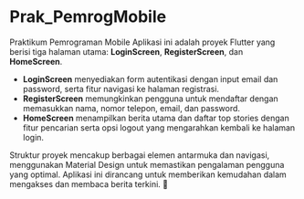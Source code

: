 # Prak_PemrogMobile
Praktikum Pemrograman Mobile
Aplikasi ini adalah proyek Flutter yang berisi tiga halaman utama: **LoginScreen**, **RegisterScreen**, dan **HomeScreen**. 

- **LoginScreen** menyediakan form autentikasi dengan input email dan password, serta fitur navigasi ke halaman registrasi.
- **RegisterScreen** memungkinkan pengguna untuk mendaftar dengan memasukkan nama, nomor telepon, email, dan password.
- **HomeScreen** menampilkan berita utama dan daftar top stories dengan fitur pencarian serta opsi logout yang mengarahkan kembali ke halaman login.

Struktur proyek mencakup berbagai elemen antarmuka dan navigasi, menggunakan Material Design untuk memastikan pengalaman pengguna yang optimal. Aplikasi ini dirancang untuk memberikan kemudahan dalam mengakses dan membaca berita terkini. 🚀

